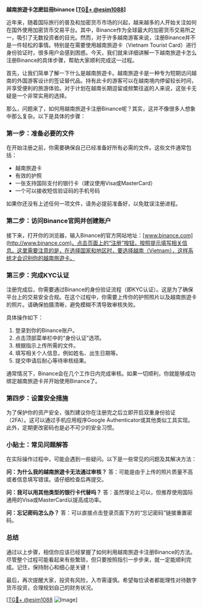 **越南旅遊卡怎麽註冊binance [[TG💪+ @esim1088](https://t.me/s/esim1088)]**

近年来，随着国际旅行的普及和加密货币市场的兴起，越来越多的人开始关注如何在国外使用加密货币交易平台。其中，Binance作为全球最大的加密货币交易所之一，吸引了无数投资者的目光。然而，对于许多越南游客来说，注册Binance并不是一件轻松的事情。特别是在需要使用越南旅遊卡（Vietnam Tourist Card）进行身份验证时，很多用户会感到困惑。今天，我们就来详细讲解一下越南旅遊卡怎么注册Binance的具体步骤，帮助大家顺利完成这一过程。

首先，让我们简单了解一下什么是越南旅遊卡。越南旅遊卡是一种专为短期访问越南的外国游客设计的签证替代品。持有此卡的游客可以在越南境内停留较长时间，并享受便利的旅游体验。对于计划在越南长期逗留或频繁往返的人来说，这张卡无疑是一个非常实用的选择。

那么，问题来了，如何用越南旅遊卡注册Binance呢？其实，这并不像很多人想象中那么复杂。以下是具体的步骤：

### 第一步：准备必要的文件

在开始注册之前，你需要确保自己已经准备好所有必需的文件。这些文件通常包括：
- 越南旅遊卡
- 有效的护照
- 一张支持国际支付的银行卡（建议使用Visa或MasterCard）
- 一个可以接收短信验证码的手机号码

如果你还没有上述任何一项文件，请务必提前准备好，以免耽误注册进程。

### 第二步：访问Binance官网并创建账户

接下来，打开你的浏览器，输入Binance的官方网站地址：[www.binance.com](http://www.binance.com)。点击页面上的“注册”按钮，按照提示填写相关信息。这里需要注意的是，在选择国家和地区时，要选择越南（Vietnam），这样系统才会识别你的越南旅遊卡。

### 第三步：完成KYC认证

注册完成后，你需要通过Binance的身份验证流程（即KYC认证）。这是为了确保平台上的交易安全合规。在这个过程中，你需要上传你的护照照片以及越南旅遊卡的照片。请确保拍摄清晰，避免模糊不清导致审核失败。

具体操作如下：
1. 登录到你的Binance账户。
2. 点击顶部菜单栏中的“身份认证”选项。
3. 根据指示上传所需的文件。
4. 填写相关个人信息，例如姓名、出生日期等。
5. 提交申请后耐心等待审核结果。

通常情况下，Binance会在几个工作日内完成审核。如果一切顺利，你就能够成功绑定越南旅遊卡并开始使用Binance了。

### 第四步：设置安全措施

为了保护你的资产安全，强烈建议你在注册完之后立即开启双重身份验证（2FA）。这可以通过手机应用程序Google Authenticator或其他类似工具实现。此外，定期更改密码也是必不可少的安全习惯。

### 小贴士：常见问题解答

在实际操作过程中，可能会遇到一些疑问。以下是一些常见的问题及其解决方法：

**问：为什么我的越南旅遊卡无法通过审核？**
答：可能是由于上传的照片质量不高或者信息填写错误。请仔细检查后再提交。

**问：我可以用其他类型的银行卡代替吗？**
答：虽然理论上可以，但推荐使用国际通用的Visa或MasterCard以提高成功率。

**问：忘记密码怎么办？**
答：可以直接点击登录页面下方的“忘记密码”链接重置密码。

### 总结

通过以上步骤，相信你应该已经掌握了如何利用越南旅遊卡注册Binance的方法。尽管整个过程可能看起来有些繁琐，但只要按照指引一步步来，就一定能顺利完成。记住，保持耐心和细心是关键！

最后，再次提醒大家，投资有风险，入市需谨慎。希望每位读者都能理性对待数字货币投资，合理规划自己的财务状况。

[[TG💪+ @esim1088](https://t.me/s/esim1088) ![Image](https://i.postimg.cc/4NQfJmqS/Snipaste-2025-05-13-00-14-12.png)]